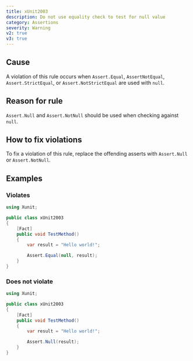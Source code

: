 ```yaml
---
title: xUnit2003
description: Do not use equality check to test for null value
category: Assertions
severity: Warning
v2: true
v3: true
---
```


## Cause

A violation of this rule occurs when `Assert.Equal`, `AssertNotEqual`, `Assert.StrictEqual`, or `Assert.NotStrictEqual` are used with `null`.

## Reason for rule

`Assert.Null` and `Assert.NotNull` should be used when checking against `null`.

## How to fix violations

To fix a violation of this rule, replace the offending asserts with `Assert.Null` or `Assert.NotNull`.

## Examples

### Violates

```csharp
using Xunit;

public class xUnit2003
{
    [Fact]
    public void TestMethod()
    {
        var result = "Hello world!";

        Assert.Equal(null, result);
    }
}
```

### Does not violate

```csharp
using Xunit;

public class xUnit2003
{
    [Fact]
    public void TestMethod()
    {
        var result = "Hello world!";

        Assert.Null(result);
    }
}
```
